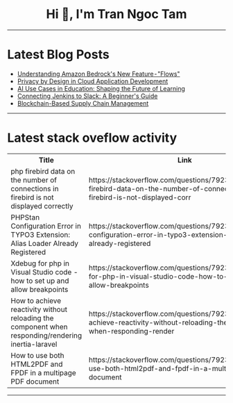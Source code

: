 <h1 align="center">Hi 👋, I'm Tran Ngoc Tam</h1>

---

# Latest Blog Posts 
<!-- BLOG-POST-LIST:START -->
- [Understanding Amazon Bedrock&#39;s New Feature - &quot;Flows&quot;](https://dev.to/aws-builders/understanding-amazon-bedrocks-new-feature-flows-1ohd)
- [Privacy by Design in Cloud Application Development](https://dev.to/iskender83/privacy-by-design-in-cloud-application-development-kpb)
- [AI Use Cases in Education: Shaping the Future of Learning](https://dev.to/jhonsnow21/ai-use-cases-in-education-shaping-the-future-of-learning-17db)
- [Connecting Jenkins to Slack: A Beginner&#39;s Guide](https://dev.to/gideonisbuilding/connecting-jenkins-to-slack-a-beginners-guide-2c7a)
- [Blockchain-Based Supply Chain Management](https://dev.to/iskender83/blockchain-based-supply-chain-management-388b)
<!-- BLOG-POST-LIST:END -->

---

# Latest stack oveflow activity
<table>
  <tr><th>Title</th><th>Link</th></tr>
  <!-- STACKOVERFLOW:START --><tr><td>php firebird data on the number of connections in firebird is not displayed correctly</td><td>https://stackoverflow.com/questions/79236936/php-firebird-data-on-the-number-of-connections-in-firebird-is-not-displayed-corr</td></tr><tr><td>PHPStan Configuration Error in TYPO3 Extension: Alias Loader Already Registered</td><td>https://stackoverflow.com/questions/79236725/phpstan-configuration-error-in-typo3-extension-alias-loader-already-registered</td></tr><tr><td>Xdebug for php in Visual Studio code - how to set up and allow breakpoints</td><td>https://stackoverflow.com/questions/79236639/xdebug-for-php-in-visual-studio-code-how-to-set-up-and-allow-breakpoints</td></tr><tr><td>How to achieve reactivity without reloading the component when responding/rendering inertia-laravel</td><td>https://stackoverflow.com/questions/79236611/how-to-achieve-reactivity-without-reloading-the-component-when-responding-render</td></tr><tr><td>How to use both HTML2PDF and FPDF in a multipage PDF document</td><td>https://stackoverflow.com/questions/79236581/how-to-use-both-html2pdf-and-fpdf-in-a-multipage-pdf-document</td></tr><!-- STACKOVERFLOW:END -->
</table>

---


